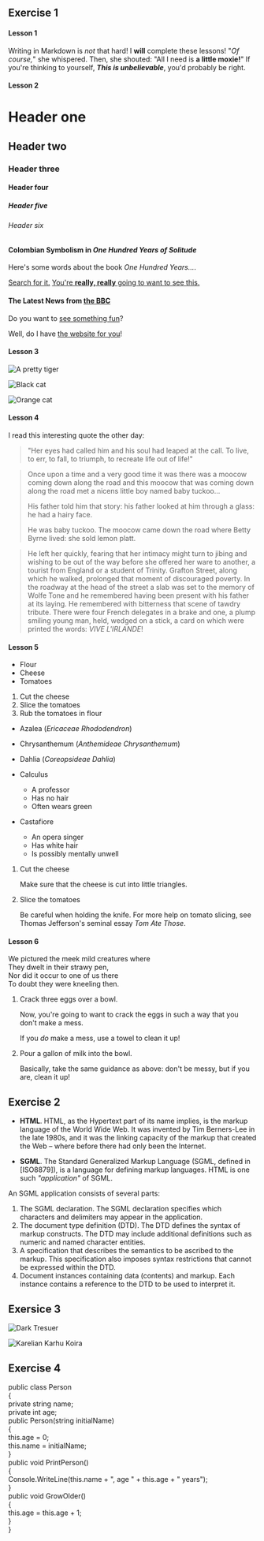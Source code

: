 ## Exercise 1

#### Lesson 1
Writing in Markdown is _not_ that hard!
I **will** complete these lessons!
"_Of course,_" she whispered. Then, she shouted: "All I need is **a little moxie!**"
If you're thinking to yourself, **_This is unbelievable_**, you'd probably be right.

#### Lesson 2
# Header one
## Header two
### Header three
#### Header four
##### Header five
###### Header six

#### Colombian Symbolism in _One Hundred Years of Solitude_

Here's some words about the book _One Hundred Years..._.

[Search for it.](www.google.com)
[You're **really, really** going to want to see this.](www.dailykitten.com)
#### The Latest News from [the BBC](www.bbc.com/news)

Do you want to [see something fun][another place]?

Well, do I have [the website for you][another fun place]!

[another place]:www.zombo.com
[another fun place]:www.stumbleupon.com

#### Lesson 3
![A pretty tiger](https://upload.wikimedia.org/wikipedia/commons/5/56/Tiger.50.jpg)

![Black cat][Black]

![Orange cat][Orange]

[Black]: https://upload.wikimedia.org/wikipedia/commons/a/a3/81_INF_DIV_SSI.jpg

[Orange]: http://icons.iconarchive.com/icons/google/noto-emoji-animals-nature/256/22221-cat-icon.png

#### Lesson 4
I read this interesting quote the other day:

>"Her eyes had called him and his soul had leaped at the call. To live, to err, to fall, to triumph, to recreate life out of life!"


>Once upon a time and a very good time it was there was a moocow coming down along the road and this moocow that was coming down along the road met a nicens little boy named baby tuckoo...
>
>His father told him that story: his father looked at him through a glass: he had a hairy face.
>
>He was baby tuckoo. The moocow came down the road where Betty Byrne lived: she sold lemon platt.

>He left her quickly, fearing that her intimacy might turn to jibing and wishing to be out of the way before she offered her ware to another, a tourist from England or a student of Trinity. Grafton Street, along which he walked, prolonged that moment of discouraged poverty. In the roadway at the head of the street a slab was set to the memory of Wolfe Tone and he remembered having been present with his father at its laying. He remembered with bitterness that scene of tawdry tribute. There were four French delegates in a brake and one, a plump smiling young man, held, wedged on a stick, a card on which were printed the words: _VIVE L'IRLANDE_!

#### Lesson 5
* Flour
* Cheese 
* Tomatoes

1. Cut the cheese
2. Slice the tomatoes
3. Rub the tomatoes in flour

* Azalea (_Ericaceae Rhododendron_)
* Chrysanthemum (_Anthemideae Chrysanthemum_)
* Dahlia (_Coreopsideae Dahlia_)


* Calculus 
  * A professor 
  * Has no hair 
  * Often wears green
* Castafiore
  * An opera singer 
  * Has white hair 
  * Is possibly mentally unwell

1. Cut the cheese

    Make sure that the cheese is cut into little triangles.

2. Slice the tomatoes

    Be careful when holding the knife.
For more help on tomato slicing, see Thomas Jefferson's seminal essay _Tom Ate Those_.

#### Lesson 6

We pictured the meek mild creatures where  
They dwelt in their strawy pen,  
Nor did it occur to one of us there  
To doubt they were kneeling then.

1. Crack three eggs over a bowl.

    Now, you're going to want to crack the eggs in such a way   that you don't make a mess.

    If you _do_ make a mess, use a towel to clean it up!

2. Pour a gallon of milk into the bowl.

   Basically, take the same guidance as above: don't be messy,   but if you are, clean it up!


## Exercise 2

* **HTML**. HTML, as the Hypertext part of its name implies, is the markup language of the World Wide Web. It was invented by Tim Berners-Lee in the late 1980s, and it was the linking capacity of the markup that created the Web – where before there had only been the Internet.

* **SGML**. The Standard Generalized Markup Language (SGML, defined in [ISO8879]), is a language for defining markup languages. HTML is one such _"application"_ of SGML.

An SGML application consists of several parts:

1. The SGML declaration. The SGML declaration specifies which characters and delimiters may appear in the application.
2. The document type definition (DTD). The DTD defines the syntax of markup constructs. The DTD may include additional definitions such as numeric and named character entities.
3. A specification that describes the semantics to be ascribed to the markup. This specification also imposes syntax restrictions that cannot be expressed within the DTD.
4. Document instances containing data (contents) and markup. Each instance contains a reference to the DTD to be used to interpret it.

## Exersice 3

![Dark Tresuer][Dark]

[Dark]:https://www.youtube.com/watch?v=WrYlXckeWms&ab_channel=Novolus

![Karelian Karhu Koira](https://upload.wikimedia.org/wikipedia/commons/thumb/4/48/Karelski_pies_na_nied%C5%BAwiedzie_sylwetka.JPG/1280px-Karelski_pies_na_nied%C5%BAwiedzie_sylwetka.JPG)


## Exercise 4

public class Person  
{  
  private string name;  
  private int age;  
  public Person(string initialName)  
  {  
    this.age = 0;  
    this.name = initialName;  
  }  
  public void PrintPerson()  
  {  
    Console.WriteLine(this.name + ", age " + this.age + " years");  
  }  
  public void GrowOlder()  
  {  
    this.age = this.age + 1;  
  }  
}  






